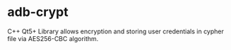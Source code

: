 # adb-crypt
C++ Qt5+ Library allows encryption and storing user credentials in cypher file via AES256-CBC algorithm.
